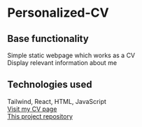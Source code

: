 # Personalized-CV  
  
## Base functionality  
  
Simple static webpage which works as a CV  
Display relevant information about me  

## Technologies used  
Tailwind, React, HTML, JavaScript  
[Visit my CV page](https://kristianslovak.github.io/Personalized-CV/)  
[This project repository](https://github.com/KristianSlovak/Personalized-CV)

